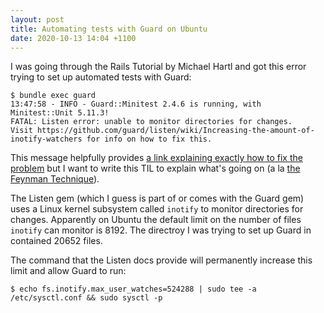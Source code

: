 ```yaml
---
layout: post
title: Automating tests with Guard on Ubuntu
date: 2020-10-13 14:04 +1100
---
```


I was going through the Rails Tutorial by Michael Hartl and got this error trying to set up automated tests with Guard:

```
$ bundle exec guard                             
13:47:58 - INFO - Guard::Minitest 2.4.6 is running, with Minitest::Unit 5.11.3!
FATAL: Listen error: unable to monitor directories for changes.            
Visit https://github.com/guard/listen/wiki/Increasing-the-amount-of-inotify-watchers for info on how to fix this.
```

This message helpfully provides [a link explaining exactly how to fix the problem](https://github.com/guard/listen/wiki/Increasing-the-amount-of-inotify-watchers) but I want to write this TIL to explain what's going on (a la [the Feynman Technique](https://mattyford.com/blog/2014/1/23/the-feynman-technique-model)).

The Listen gem (which I guess is part of or comes with the Guard gem) uses a Linux kernel subsystem called `inotify` to monitor directories for changes. Apparently on Ubuntu the default limit on the number of files `inotify` can monitor is 8192. The directroy I was trying to set up Guard in contained 20652 files. 

The command that the Listen docs provide will permanently increase this limit and allow Guard to run:

```
$ echo fs.inotify.max_user_watches=524288 | sudo tee -a /etc/sysctl.conf && sudo sysctl -p
```
